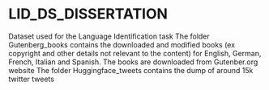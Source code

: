 # LID_DS_DISSERTATION
Dataset used for the Language Identification task
The folder Gutenberg_books contains the downloaded and modified books (ex copyright and other details not relevant to the content) for English, German, French, Italian and Spanish. 
The books are downloaded from Gutenber.org website
The folder Huggingface_tweets contains the dump of around 15k twitter tweets
